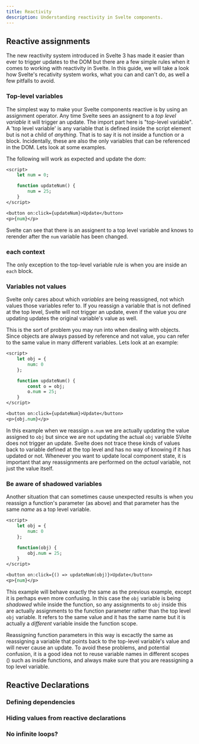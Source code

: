 ```yaml
---
title: Reactivity
description: Understanding reactivity in Svelte components.
---
```


## Reactive assignments

The new reactivity system introduced in Svelte 3 has made it easier than ever to trigger updates to the DOM but there are a few simple rules when it comes to working with reactivity in Svelte. In this guide, we will take a look how Svelte's recativity system works, what you can and can't do, as well a few pitfalls to avoid.

### Top-level variables

The simplest way to make your Svelte components reactive is by using an assignment operator. Any time Svelte sees an assignent to a *top level variable* it will trigger an update. The import part here is "top-level variable". A 'top level variable' is any variable that is defined inside the script element but is not a child of *anything*. That is to say it is not inside a function or a block. Incidentally, these are also the only variables that can be referenced in the DOM. Lets look at some examples.

The following will work as expected and update the dom:

```sv
<script>
	let num = 0;

	function updateNum() {
		num = 25;
	}
</script>

<button on:click={updateNum}>Update</button>
<p>{num}</p>
```

Svelte can see that there is an assignent to a top level variable and knows to rerender after the `num` variable has been changed.

### each context

The only exception to the top-level variable rule is when you are inside an `each` block.

### Variables not values

Svelte only cares about which *variables* are being reassigned, not which values those variables refer to. If you reassign a variable that is not defined at the top level, Svelte will not trigger an update, even if the value you *are* updating updates the original variable's value as well.

This is the sort of problem you may run into when dealing with objects. Since objects are always passed by reference and not value, you can refer to the same value in many different variables. Lets look at an example:

```sv
<script>
	let obj = {
		num: 0
	};

	function updateNum() {
		const o = obj;
		o.num = 25;
	}
</script>

<button on:click={updateNum}>Update</button>
<p>{obj.num}</p>
```

In this example when we reassign `o.num` we are actually updating the value assigned to `obj` but since we are not updating the actual `obj` variable SVelte does not trigger an update. Svelte does not trace these kinds of values back to variable defined at the top level and has no way of knowing if it has updated or not. Whenever you want to update local component state, it is important that any reassignments are performed on the *actual* variable, not just the value itself.

### Be aware of shadowed variables

Another situation that can sometimes cause unexpected results is when you reassign a function's parameter (as above) and that parameter has the same *name* as a top level variable.

```sv
<script>
	let obj = {
		num: 0
	};

	function(obj) {
		obj.num = 25;
	}
</script>

<button on:click={() => updateNum(obj)}>Update</button>
<p>{num}</p>
```

This example will behave exactly the same as the previous example, except it is perhaps even more confusing. In this case the `obj` variable is being *shadowed* while inside the function, so any assignments to `obj` inside this are actually assignments to the function parameter rather than the top level `obj` variable. It refers to the same value and it has the same name but it is actually a *different* variable inside the function scope.

Reassigning function parameters in this way is excactly the same as reassigning a variable that points back to the top-level variable's value and will never cause an update. To avoid these problems, and potential confusion, it is a good idea not to reuse variable names in different scopes () such as inside functions, and always make sure that you are reassigning a top level variable.


## Reactive Declarations

### Defining dependencies

### Hiding values from reactive declarations

### No infinite loops?

